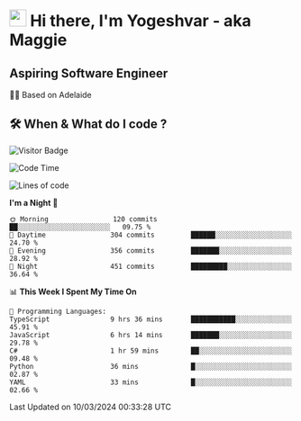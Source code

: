 <h1><img src="https://emojis.slackmojis.com/emojis/images/1531849430/4246/blob-sunglasses.gif?1531849430" width="30"/> Hi there, I'm Yogeshvar - aka Maggie</h1>

## Aspiring Software Engineer
🏂🏻  Based on Adelaide 

## 🛠 When & What do I code ?  

![Visitor Badge](https://visitor-badge.feriirawann.repl.co?username=yogeshvar&repo=yogeshvar&label=Visitors&style=plastic&color=%23457BFF&contentType=svg)

<!--START_SECTION:waka-->
![Code Time](http://img.shields.io/badge/Code%20Time-2%2C739%20hrs%2017%20mins-blue)

![Lines of code](https://img.shields.io/badge/From%20Hello%20World%20I%27ve%20Written-4.1%20million%20lines%20of%20code-blue)

**I'm a Night 🦉** 

```text
🌞 Morning                120 commits         ██░░░░░░░░░░░░░░░░░░░░░░░   09.75 % 
🌆 Daytime                304 commits         ██████░░░░░░░░░░░░░░░░░░░   24.70 % 
🌃 Evening                356 commits         ███████░░░░░░░░░░░░░░░░░░   28.92 % 
🌙 Night                  451 commits         █████████░░░░░░░░░░░░░░░░   36.64 % 
```


📊 **This Week I Spent My Time On** 

```text
💬 Programming Languages: 
TypeScript               9 hrs 36 mins       ███████████░░░░░░░░░░░░░░   45.91 % 
JavaScript               6 hrs 14 mins       ███████░░░░░░░░░░░░░░░░░░   29.78 % 
C#                       1 hr 59 mins        ██░░░░░░░░░░░░░░░░░░░░░░░   09.48 % 
Python                   36 mins             █░░░░░░░░░░░░░░░░░░░░░░░░   02.87 % 
YAML                     33 mins             █░░░░░░░░░░░░░░░░░░░░░░░░   02.66 % 
```


 Last Updated on 10/03/2024 00:33:28 UTC
<!--END_SECTION:waka-->
